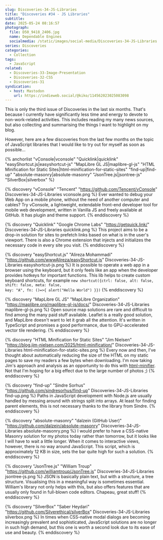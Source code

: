 ```yaml
---
slug: Discoveries-34-JS-Libraries
title: "Discoveries #34 - JS Libraries"
subtitle:
date: 2025-05-24 08:16:57
photograph:
  file: D50_9418_2406.jpg
  name: Dependable Engines
  socialmedia: /static/images/social-media/Discoveries-34-JS-Libraries.png
series: Discoveries
categories:
  - Collection
tags:
  - JavaScript
related:
  - Discoveries-33-Image-Presentation
  - Discoveries-32-CSS
  - Discoveries-31
syndication:
  - host: Mastodon
    url: https://indieweb.social/@kiko/114562023025083098
---
```


This is only the third issue of Discoveries in the last six months. That's because I currently have significantly less time and energy to devote to non-work-related activities. This includes reading my many news sources, but also collecting and summarising the things I want to highlight on my blog.

However, here are a few discoveries from the last few months on the topic of JavaScript libraries that I would like to try out for myself as soon as possible...

{% anchorlist 
  "vConsole|vconsole"
  "Quicklink|quicklink"
  "easyShortcut.js|easyshortcut-js"
  "MapLibre GL JS|maplibre-gl-js"
  "HTML Minification for Static Sites|html-minification-for-static-sites"
  "find-up|find-up"
  "absolute-masonry|absolute-masonry"
  "JsonTree.js|jsontree-js"
  "SilverBox|silverbox"
%}

<!-- more -->

{% discovery "vConsole" "Tencent" "https://github.com/Tencent/vConsole" Discoveries-34-JS-Libraries vconsole.png %}
Ever wanted to debug your Web App on a mobile phone, without the need of another computer and cables? Try vConsole, a lightweight, extendable front-end developer tool for mobile web development, written in Vanilla JS and freely available at GitHub. It has plugin and theme support.
{% enddiscovery %}

{% discovery "Quicklink" "Google Chrome Labs" "https://getquick.link/" Discoveries-34-JS-Libraries quicklink.png %}
This project aims to be a drop-in solution for sites to prefetch links based on what is in the user's viewport. There is also a Chrome extension that injects and initializes the necessary code in every site you visit.
{% enddiscovery %}

{% discovery "easyShortcut.js" "Alireza Mohammadi" "https://github.com/wwwAlireza/easyShortcut.js" Discoveries-34-JS-Libraries easyshortcut-js.png %}
It is possible to operate a web app in a browser using the keyboard, but it only feels like an app when the developer provides hotkeys for important functions. This lib helps to create custom keyboard shortcuts, for example <code>new shortcut({ctrl: false, alt: false, shift: false, meta: false, key: "A", fn: ()=>{ alert("Hello World") }})</code>
{% enddiscovery %}

{% discovery "MapLibre GL JS" "MapLibre Organization" "https://maplibre.org/maplibre-gl-js/docs/" Discoveries-34-JS-Libraries maplibre-gl-js.png %}
Open source map solutions are rare and difficult to find among the many paid stuff available. Leaflet is a really good solution, and MapLibre doesn't want to let it grab all the attention. It's written in TypeScript and promises a good performance, due to GPU-accelerated vector tile rendering.
{% enddiscovery %}

{% discovery "HTML Minification for Static Sites" "Jim Nielsen" "https://blog.jim-nielsen.com/2025/html-minification/" Discoveries-34-JS-Libraries html-minification-for-static-sites.png %}
Every now and then, I've thought about automatically reducing the size of the HTML on my static pages to save my readers a few bytes when downloading. I'm now taking Jim's approach and analysis as an opportunity to do this with <a href="https://github.com/kangax/html-minifier">html-minifier</a>. Not that I'm hoping for a big effect due to the large number of photos ;)
{% enddiscovery %}

{% discovery "find-up" "Sindre Sorhus" "https://github.com/sindresorhus/find-up" Discoveries-34-JS-Libraries find-up.png %}
Paths in JavaScript development with Node.js are usually handled by messing around with strings split into arrays. At least for finding parent elements, this is not necessary thanks to the library from Sindre.
{% enddiscovery %}

{% discovery "absolute-masonry" "dalzein (GitHub User)" "https://github.com/dalzein/absolute-masonry" Discoveries-34-JS-Libraries absolute-masonry.png %}
I would prefer to have a CSS-native Masonry solution for my photos today rather than tomorrow, but it looks like I will have to wait a little longer. When it comes to interactive views, however, there is no way around JavaScript. This script, which is approximately 12 KB in size, sets the bar quite high for such a solution.
{% enddiscovery %}

{% discovery "JsonTree.js" "William Troup" "https://github.com/williamtroup/JsonTree.js" Discoveries-34-JS-Libraries jsontree-js.png %}
JSON is basically plain text, but with a structure, a tree structure. Visualising this in a meaningful way is sometimes essential. William's library not only helps with this, but also offers features that are usually only found in full-blown code editors. Chapeau, great stuff!
{% enddiscovery %}

{% discovery "SilverBox" "Saber Heydari" "https://github.com/Silverethical/silverBox" Discoveries-34-JS-Libraries silverbox.png %}
In times when CSS-native modal dialogs are becoming increasingly prevalent and sophisticated, JavaScript solutions are no longer in such high demand, but this one is worth a second look due to its ease of use and beauty.
{% enddiscovery %}
